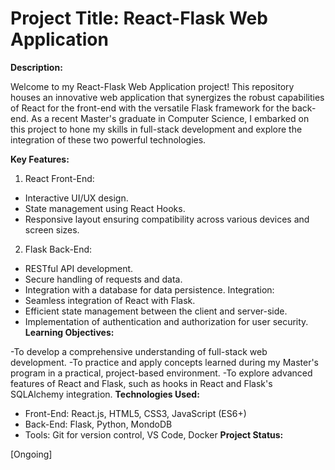 # Project Title: React-Flask Web Application

**Description:**

Welcome to my React-Flask Web Application project! This repository houses an innovative web application that synergizes the robust capabilities of React for the front-end with the versatile Flask framework for the back-end. As a recent Master's graduate in Computer Science, I embarked on this project to hone my skills in full-stack development and explore the integration of these two powerful technologies.

**Key Features:**

1. React Front-End:

- Interactive UI/UX design.
- State management using React Hooks.
- Responsive layout ensuring compatibility across various devices and screen sizes.
2. Flask Back-End:
- RESTful API development.
- Secure handling of requests and data.
- Integration with a database for data persistence.
Integration:
- Seamless integration of React with Flask.
- Efficient state management between the client and server-side.
- Implementation of authentication and authorization for user security.
**Learning Objectives:**

-To develop a comprehensive understanding of full-stack web development.
-To practice and apply concepts learned during my Master's program in a practical, project-based environment.
-To explore advanced features of React and Flask, such as hooks in React and Flask's SQLAlchemy integration.
**Technologies Used:**

- Front-End: React.js, HTML5, CSS3, JavaScript (ES6+)
- Back-End: Flask, Python, MondoDB
- Tools: Git for version control, VS Code, Docker 
**Project Status:**

[Ongoing] 